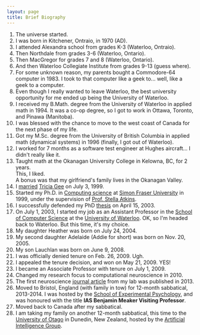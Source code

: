 ```yaml
---
layout: page
title: Brief Biography
---
```



1. The universe started.
2. I was born in Kitchener, Ontraio, in 1970 (AD).
3. I attended Alexandra school from grades K-3 (Waterloo, Ontraio).
4. Then Northdale from grades 3-6 (Waterloo, Ontario).
5. Then MacGregor for grades 7 and 8 (Waterloo, Ontario).
6. And then Waterloo Collegiate Institute from grades 9-13 (guess where).
7. For some unknown reason, my parents bought a Commodore-64 computer in 1983.  I took to that computer like a geek to... well, like a geek to a computer.
8. Even though I really wanted to leave Waterloo, the best university opportunity for me ended up being the University of Waterloo.
9. I received my B.Math. degree from the University of Waterloo in applied math in 1994.  It was a co-op degree, so I got to work in Ottawa, Toronto, and Pinawa (Manitoba).
10. I was blessed with the chance to move to the west coast of Canada for the next phase of my life.
11. Got my M.Sc. degree from the University of British Columbia in applied math (dynamical systems) in 1996 (finally, I got out of Waterloo).
12. I worked for 7 months as a software test engineer at Hughes aircraft... I didn't really like it.
13. Taught math at the Okanagan University College in Kelowna, BC, for 2 years.<br>
This, I liked.<br>
A bonus was that my girlfriend's family lives in the Okanagan Valley.
13. I [married](http://www.cs.uwaterloo.ca/~jorchard/wedding/pictures.html) [Tricia Gee](http://www.cs.uwaterloo.ca/~jorchard/tricia.html) on July 3, 1999.
14. Started my Ph.D. in [Computing science](http://www.cs.sfu.ca/) at [Simon Fraser University](http://www.sfu.ca/) in 1999, under the supervision of [Prof. Stella Atkins](https://www.sfu.ca/computing/people/emeriti/stellaatkins.html).
15. I successfully defended my PhD [thesis](https://sfu-primo.hosted.exlibrisgroup.com/permalink/f/usv8m3/01SFUL_ALMA21138603080003611) on April 15, 2003.
16. On July 1, 2003, I started my job as an Assistant Professor in the [School of Computer Science](http://cs.uwaterloo.ca) at the [University of Waterloo](http://uwaterloo.ca).  OK, so I'm headed back to Waterloo.  But this time, it's my choice.
17. My daughter Heather was born on July 24, 2004.
18. My second daughter Adelaide (Addie for short) was born on Nov. 20, 2005.
19. My son Lauchlan was born on June 9, 2008.
20. I was officially denied tenure on Feb. 26, 2009. Ugh.
21. I appealed the tenure decision, and won on May 21, 2009. YES!
22. I became an Associate Professor with tenure on July 1, 2009.
23. Changed my research focus to computational neuroscience in 2010.
24. The first neuroscience [journal article](http://www.frontiersin.org/Journal/Abstract.aspx?s=237&name=computational_neuroscience&ART_DOI=10.3389/fncom.2013.00179&utm_source=Email_to_rerev_&utm_medium=Email&utm_content=T1_11.5e1_author1&utm_campaign=Email_publication) from my lab was published in 2013.
25. Moved to Bristol, England (with family in tow) for 12-month sabbatical, 2013-2014. I was hosted by the [School of Experimental Psychology](http://www.bristol.ac.uk/psychology/), and was honoured with the title **IAS Benjamin Meaker Visiting Professor**.
26. Moved back to Canada after my sabbatical.
27. I am taking my family on another 12-month sabbatical, this time to the [University of Otago](https://www.otago.ac.nz/) in Dunedin, New Zealand, hosted by the [Artificial Intelligence Group](https://aigrp.otago.ac.nz/).



